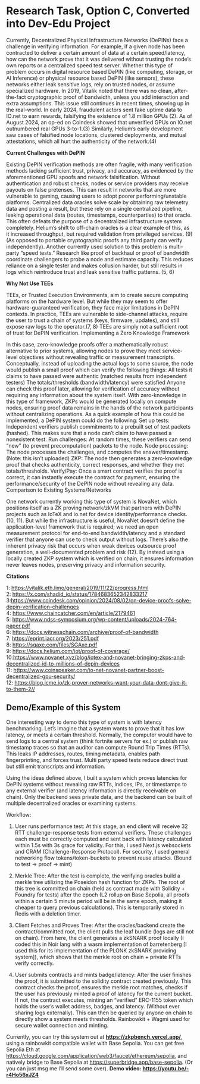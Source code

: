 # Research Task, Option C, Converted into Dev-Edu Project

Currently, Decentralized Physical Infrastructure Networks (DePINs) face a challenge in verifying information. For example, if a given node has been contracted to deliver a certain amount of data at a certain speed/latency, how can the network prove that it was delivered without trusting the node’s own reports or a centralized speed test server. Whether this type of problem occurs in digital resource based DePIN (like computing, storage, or AI Inference) or physical resource based DePIN (like sensors), these networks either leak sensitive logs, rely on trusted nodes, or assume specialized hardware. In 2019, Vitalik noted that there was no clean, after-the-fact cryptographic proof of bandwidth, unless you add interaction and extra assumptions. This issue still continues in recent times, showing up in the real-world. In early 2024, fraudulent actors sent fake uptime data to IO.net to earn rewards, falsifying the existence of 1.8 million GPUs (2). As of August 2024, an op-ed on Coindesk showed that unverified GPUs on IO.net outnumbered real GPUs 3-to-1.(3)
Similarly, Helium’s early development saw cases of falsified node locations, clustered deployments, and mutual attestations, which all hurt the authenticity of the network.(4)

**Current Challenges with DePIN**

Existing DePIN verification methods are often fragile, with many verification methods lacking sufficient trust, privacy, and accuracy, as evidenced by the aforementioned GPU spoofs and network falsification. Without authentication and robust checks, nodes or service providers may receive payouts on false pretenses. This can result in networks that are more vulnerable to gaming, causing users to adopt poorer performing/unstable platforms.
	Centralized data oracles solve scale by obtaining raw telemetry data and posting a result, but these rely on a single centralized pipeline, leaking operational data (routes, timestamps, counterparties) to that oracle. This often defeats the purpose of a decentralized infrastructure system completely. Helium’s shift to off-chain oracles is a clear example of this, as it increased throughput, but required validation from privileged services. (9) (As opposed to portable cryptographic proofs any third party can verify independently). 
	Another currently used solution to this problem is multi-party “speed tests.” Research like proof of backhaul or proof of bandwidth coordinate challengers to probe a node and estimate capacity. This reduces reliance on a single tester and makes collusion harder, but still results in logs which reintroduce trust and leak sensitive traffic patterns. (5, 6)

**Why Not Use TEEs**

TEEs, or Trusted Execution Environments, aim to create secure computing platforms on the hardware level. But while they may seem to offer hardware-guaranteed verification, they face major limitations in DePIN contexts. In practice, TEEs are vulnerable to side-channel attacks, require the user to trust a chain of systems (keys, firmware, updates), and still expose raw logs to the operator.(7, 8) TEEs are simply not a sufficient root of trust for DePIN verification.
Implementing a Zero Knowledge Framework

In this case, zero-knowledge proofs offer a mathematically robust alternative to prior systems, allowing nodes to prove they meet service-level objectives without revealing traffic or measurement transcripts. Conceptually, instead of uploading the actual logs to some source, the node would publish a small proof which can verify the following things:
All tests it claims to have passed were authentic (matched results from independent testers)
The totals/thresholds (bandwidth/latency) were satisfied
Anyone can check this proof later, allowing for verification of accuracy without requiring any information about the system itself. 
	With zero-knowledge in this type of framework, ZKPs would be generated locally on compute nodes, ensuring proof data remains in the hands of the network participants without centralizing operations. As a quick example of how this could be implemented, a DePIN system could do the following:
Set up tests: Independent verifiers publish commitments to a prebuilt set of test packets (hashed). This makes sure that a node can’t claim to have passed a nonexistent test. 
Run challenges: At random times, these verifiers can send “new” (to prevent precomputation) packets to the node.
Node processing: The node processes the challenges, and computes the answer/timestamp. (Note: this isn’t uploaded)
ZKP: The node then generates a zero-knowledge proof that checks authenticity, correct responses, and whether they met totals/thresholds.
Verify/Pay: Once a smart contract verifies the proof is correct, it can instantly execute the contract for payment, ensuring the performance/security of the DePIN node without revealing any data.
Comparison to Existing Systems/Networks

One network currently working this type of system is NovaNet, which positions itself as a ZK proving network/zkVM that partners with DePIN projects such as IoTeX and io.net for device identity/performance checks. (10, 11). But while the infrastructure is useful, NovaNet doesn’t define the application-level framework that is required; we need an open measurement protocol for end-to-end bandwidth/latency and a standard verifier that anyone can use to check output without logs. There’s also the inherent privacy risk that occurs when weak devices outsource proof generation, a well-documented problem and risk (12). By instead using a locally created ZKP system which is verified on chain, it ensures information never leaves nodes, preserving privacy and information security. 


**Citations**

1: https://vitalik.eth.limo/general/2019/11/22/progress.html  
2: https://x.com/shadid_io/status/1784683652342833217  
3:https://www.coindesk.com/opinion/2024/08/02/on-device-proofs-solve-depin-verification-challenges  
4: https://www.chaincatcher.com/en/article/2179461  
5: https://www.ndss-symposium.org/wp-content/uploads/2024-764-paper.pdf  
6: https://docs.witnesschain.com/archive/proof-of-bandwidth  
7: https://eprint.iacr.org/2023/251.pdf  
8: https://sgaxe.com/files/SGAxe.pdf  
9: https://docs.helium.com/iot/proof-of-coverage/  
10:https://www.novanet.xyz/blog/iotex-and-novanet-bringing-zkps-and-decentralized-id-to-millions-of-depin-devices  
11: https://www.coinspeaker.com/io-net-novanet-partner-boost-decentralized-gpu-security/  
12: https://blog.icme.io/zk-prover-networks-want-your-data-dont-give-it-to-them-2//

## Demo/Example of this System

One interesting way to demo this type of system is with latency benchmarking. Let’s imagine that a
system wants to prove that it has low latency, or meets a certain threshold. Normally, the computer would
have to send logs to a central system (think fortnite servers for ex.) or publish raw timestamp traces so
that an auditor can compute Round Trip Times (RTTs). This leaks IP addresses, routes, timing metadata,
enables path fingerprinting, and forces trust. Multi party speed tests reduce direct trust but still emit
transcripts and information.

Using the ideas defined above, I built a system which proves latencies for DePIN systems without
revealing raw RTTs, indices, IPs, or timestamps to any external verifier (and latency information is
directly receivable on chain). Only the backend sees private data, and the backend can be built of multiple
decentralized oracles or examining systems.

Workflow:

1.  User runs performance test: At this stage, an end client will receive 32 RTT challenge-response
tests from external verifiers. These challenges each must be correctly computed and sent back
with latency calculated within 1.5s with 3s grace for validity. For this, I used Next.js websockets
and CRAM (Challenge-Response Protocol). For security, I used general networking flow
tokens/token-buckets to prevent reuse attacks. (Bound to test → proof → mint)

2.  Merkle Tree: After the test is complete, the verifying oracles build a merkle tree utilizing the
Poseidon hash function for ZKPs. The root of this tree is committed on chain (held as contract
made with Solidity + Foundry for tests) after the epoch (L2 rollup on Base Sepolia, all proofs
within a certain 5 minute period will be in the same epoch, making it cheaper to query previous
calculations). This is temporarily stored in Redis with a deletion timer.

3.  Client Fetches and Proves Tree: After the oracles/backend create the contract/committed root,
the client pulls the leaf bundle (logs are still not on chain). From here, the client generates a
zkSNARK proof locally (I coded this in Noir lang with a wasm implementation of barretenberg [I
used this for its implementation of the PLONK zkSNARK providing system]), which shows that
the merkle root on chain + private RTTs verify correctly.

4.  User submits contracts and mints badge/latency: After the user finishes the proof, it is submitted to the solidity contract created previously. This contract checks the proof, ensures the
merkle root matches, checks if the user has previously minted a proof of latency for the current
bucket. If not, the contract executes, minting an “verified” ERC-1155 token which holds the
user’s wallet address, badges, and latency. (Without ever sharing logs externally). This can then
be queried by anyone on chain to directly show a system meets thresholds. Rainbowkit + Wagmi used for secure wallet connection and minting.

Currently, you can try this system out at **https://zkpbench.vercel.app/**, using a
rainbowkit compatible wallet with Base Sepolia. You can get free Sepolia Eth at
https://cloud.google.com/application/web3/faucet/ethereum/sepolia, and natively
bridge to Base Sepolia at https://superbridge.app/base-sepolia. (Or you can just
msg me I’ll send some over).  **Demo video: https://youtu.be/-r4Ho56xJZ4**
